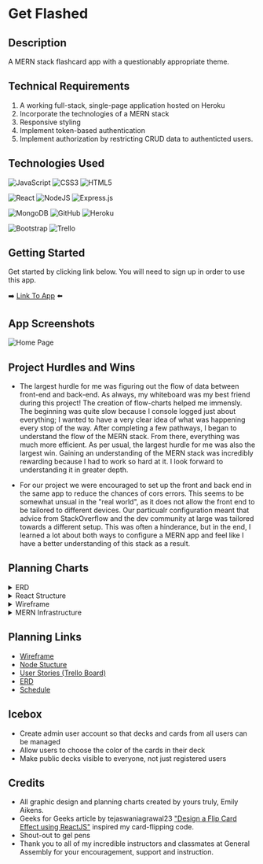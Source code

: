 # Get Flashed

## Description

A MERN stack flashcard app with a questionably appropriate theme.

## Technical Requirements
1. A working full-stack, single-page application hosted on Heroku
2. Incorporate the technologies of a MERN stack
3. Responsive styling
4. Implement token-based authentication
5. Implement authorization by restricting CRUD data to authenticted users.

## Technologies Used

![JavaScript](https://img.shields.io/badge/javascript-%23323330.svg?style=for-the-badge&logo=javascript&logoColor=%23F7DF1E)
![CSS3](https://img.shields.io/badge/css3-%231572B6.svg?style=for-the-badge&logo=css3&logoColor=white)
![HTML5](https://img.shields.io/badge/html5-%23E34F26.svg?style=for-the-badge&logo=html5&logoColor=white)

![React](https://img.shields.io/badge/react-%2320232a.svg?style=for-the-badge&logo=react&logoColor=%2361DAFB)
![NodeJS](https://img.shields.io/badge/node.js-6DA55F?style=for-the-badge&logo=node.js&logoColor=white)
![Express.js](https://img.shields.io/badge/express.js-%23404d59.svg?style=for-the-badge&logo=express&logoColor=%2361DAFB)

![MongoDB](https://img.shields.io/badge/MongoDB-%234ea94b.svg?style=for-the-badge&logo=mongodb&logoColor=white)
![GitHub](https://img.shields.io/badge/github-%23121011.svg?style=for-the-badge&logo=github&logoColor=white)
![Heroku](https://img.shields.io/badge/heroku-%23430098.svg?style=for-the-badge&logo=heroku&logoColor=white)

![Bootstrap](https://img.shields.io/badge/bootstrap-%23563D7C.svg?style=for-the-badge&logo=bootstrap&logoColor=white)
![Trello](https://img.shields.io/badge/Trello-%23026AA7.svg?style=for-the-badge&logo=Trello&logoColor=white)

## Getting Started

Get started by clicking link below. You will need to sign up in order to use this app.

:arrow_right: [Link To App](https://project-4-flashcards.herokuapp.com/) :arrow_left:

## App Screenshots

![Home Page](https://i.imgur.com/qKWVI3h.png)

## Project Hurdles and Wins

* The largest hurdle for me was figuring out the flow of data between front-end and back-end. As always, my whiteboard was my best friend during this project! The creation of flow-charts helped me immensly. The beginning was quite slow because I console logged just about everything; I wanted to have a very clear idea of what was happening every stop of the way. After completing a few pathways, I began to understand the flow of the MERN stack. From there, everything was much more efficient. As per usual, the largest hurdle for me was also the largest win. Gaining an understanding of the MERN stack was incredibly rewarding because I had to work so hard at it. I look forward to understanding it in greater depth. 

* For our project we were encouraged to set up the front and back end in the same app to reduce the chances of cors errors. This seems to be somewhat unsual in the "real world", as it does not allow the front end to be tailored to different devices. Our particualr configuration meant that advice from StackOverflow and the dev community at large was tailored towards a different setup. This was often a hinderance, but in the end, I learned a lot about both ways to configure a MERN app and feel like I have a better understanding of this stack as a result.

## Planning Charts

<details>
    <summary>ERD</summary>
    <img src="https://i.imgur.com/hnOgkcX.png" />
</details>
<details>
    <summary>React Structure</summary>
    <img src="https://i.imgur.com/yG41c4j.png" />
</details>
<details>
    <summary>Wireframe</summary>
    <img src="https://i.imgur.com/1k857Pc.png" />
</details>
<details>
    <summary>MERN Infrastructure</summary>
    <img src="https://i.imgur.com/fGPreSn.png" />
</details>

## Planning Links

* [Wireframe](https://miro.com/welcomeonboard/NXJFNDJFUW1lcGt2M3IwdEFsWE9wd3BObHRYREdoUkxUWEU1aE9TSlpUTjVlcTFnNGxrYkxTb1ZhVkFoSllsenwzNDU4NzY0NTM1MTIyNTIxNDU4fDI=?share_link_id=724065956399)
* [Node Stucture](https://miro.com/welcomeonboard/YnR3ZVZaVEl1TFJ1RDlRZjFyN0JMMmN4Y1F6ZGJ6U0lKUVBWemJsZlI3cDZwTkh1bkxXRHZhaldtdDVhT1JRd3wzNDU4NzY0NTM1MTIyNTIxNDU4fDI=?share_link_id=117209561511)
* [User Stories (Trello Board)](https://trello.com/invite/b/HA1qu3Vl/919001ab6f853873e4bc4f6ff3bdb1cf/flash-cards)
* [ERD](https://lucid.app/lucidchart/fcf35611-398b-4579-8971-844640e3b2c6/edit?viewport_loc=331%2C44%2C2538%2C1278%2C0_0&invitationId=inv_4faf9f55-d8e3-4847-bf63-3dcf33cc5af7#)
* [Schedule](https://docs.google.com/document/d/15rQwSTU4ct8N-uArGpP3mbf4cgFasZAvbza889pW_wM/edit?usp=sharing)

## Icebox

* Create admin user account so that decks and cards from all users can be managed
* Allow users to choose the color of the cards in their deck
* Make public decks visible to everyone, not just registered users

## Credits

* All graphic design and planning charts created by yours truly, Emily Aikens. 
* Geeks for Geeks article by tejaswaniagrawal23 ["Design a Flip Card Effect using ReactJS"](https://www.geeksforgeeks.org/design-a-flip-card-effect-using-reactjs/) inspired my card-flipping code. 
* Shout-out to gel pens
* Thank you to all of my incredible instructors and classmates at General Assembly for your encouragement, support and instruction.